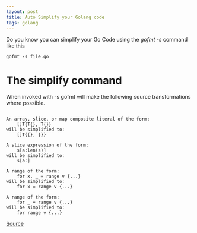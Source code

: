 ```yaml
---
layout: post
title: Auto Simplify your Golang code
tags: golang
---
```

Do you know you can simplify your Go Code using the *gofmt -s* command like this

``` 
gofmt -s file.go
```


# The simplify command

When invoked with -s gofmt will make the following source transformations where possible.



```

An array, slice, or map composite literal of the form:
	[]T{T{}, T{}}
will be simplified to:
	[]T{{}, {}}

A slice expression of the form:
	s[a:len(s)]
will be simplified to:
	s[a:]

A range of the form:
	for x, _ = range v {...}
will be simplified to:
	for x = range v {...}

A range of the form:
	for _ = range v {...}
will be simplified to:
	for range v {...}
```

[Source](https://golang.org/cmd/gofmt/#hdr-The_simplify_command) 
 

